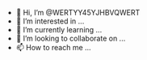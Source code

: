- 👋 Hi, I’m @WERTYY45YJHBVQWERT
- 👀 I’m interested in ...
- 🌱 I’m currently learning ...
- 💞️ I’m looking to collaborate on ...
- 📫 How to reach me ...

<!---
WERTYY45YJHBVQWERT/WERTYY45YJHBVQWERT is a ✨ special ✨ repository because its `README.md` (this file) appears on your GitHub profile.
You can click the Preview link to take a look at your changes.
--->
